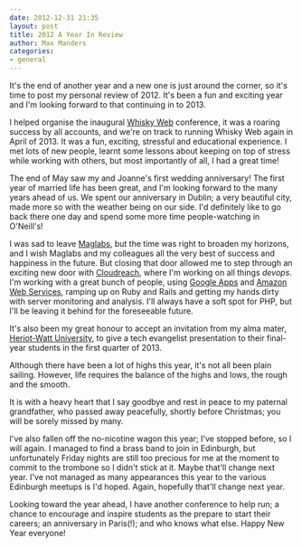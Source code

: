 ```yaml
--- 
date: 2012-12-31 21:35
layout: post
title: 2012 A Year In Review
author: Max Manders
categories:
- general
---
```

It's the end of another year and a new one is just around the corner, so it's time to post
my personal review of 2012.  It's been a fun and exciting year and I'm looking forward to
that continuing in to 2013.<!--more-->

I helped organise the inaugural [Whisky Web](http://whiskyweb.co.uk) conference, it was a
roaring success by all accounts, and we're on track to running Whisky Web again in April
of 2013.  It was a fun, exciting, stressful and educational experience.  I met lots of new
people, learnt some lessons about keeping on top of stress while working with others, but
most importantly of all, I had a great time!

The end of May saw my and Joanne's first wedding anniversary!  The first year of married
life has been great, and I'm looking forward to the many years ahead of us.  We spent our
anniversary in Dublin; a very beautiful city, made more so with the weather being on our
side.  I'd definitely like to go back there one day and spend some more time
people-watching in O'Neill's!

I was sad to leave [Maglabs](http://www.maglabs.net), but the time was right to broaden my
horizons, and I wish Maglabs and my colleagues all the very best of success and happiness
in the future.  But closing that door allowed me to step through an exciting new door with
[Cloudreach](http://www.cloudreach.co.uk), where I'm working on all things _devops_.  I'm
working with a great bunch of people, using [Google
Apps](http://www.google.com/apps/index1.html) and [Amazon Web
Services](http://aws.amazon.com), ramping up on Ruby and Rails and getting my hands dirty
with server monitoring and analysis.  I'll always have a soft spot for PHP, but I'll be
leaving it behind for the foreseeable future.

It's also been my great honour to accept an invitation from my alma mater, [Heriot-Watt
University](http://www.hw.ac.uk), to give a tech evangelist presentation to their
final-year students in the first quarter of 2013.

Although there have been a lot of highs this year, it's not all been plain sailing.
However, life requires the balance of the highs and lows, the rough and the smooth.

It is with a heavy heart that I say goodbye and rest in peace to my paternal grandfather,
who passed away peacefully, shortly before Christmas; you will be sorely missed by many.

I've also fallen off the no-nicotine wagon this year; I've stopped before, so I will
again.  I managed to find a brass band to join in Edinburgh, but unfortunately Friday
nights are still too precious for me at the moment to commit to the trombone so I didn't
stick at it.  Maybe that'll change next year.  I've not managed as many appearances this
year to the various Edinburgh meetups is I'd hoped.  Again, hopefully that'll change next
year.

Looking toward the year ahead, I have another conference to help run; a chance to
encourage and inspire students as the prepare to start their careers; an anniversary in
Paris(!); and who knows what else.  Happy New Year everyone!
